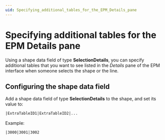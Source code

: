 ```yaml
---
uid: Specifying_additional_tables_for_the_EPM_Details_pane
---
```


# Specifying additional tables for the EPM Details pane

Using a shape data field of type **SelectionDetails**, you can specify additional tables that you want to see listed in the *Details* pane of the EPM interface when someone selects the shape or the line.

## Configuring the shape data field

Add a shape data field of type **SelectionDetails** to the shape, and set its value to:

```txt
|ExtraTableID1|ExtraTableID2|...
```

Example:

```txt
|3000|3001|3002
```
